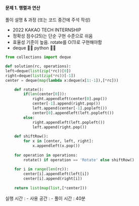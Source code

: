 #### 문제 1. 행렬과 연산

풀이 설명 & 과정 (또는 코드 중간에 주석 작성)
- 2022 KAKAO TECH INTERNSHIP
- 정확성 점수(25)는 단순 구현 수준으로 쉬움
- 효율성 기준이 높음. rotate를 O(1)로 구현해야함
- deque 👍🏻 python 👍🏻

```python
from collections import deque

def solution(rc, operations):
left=deque(list(zip(*rc))[0])
right=deque(list(zip(*rc))[-1])
center = deque(map(lambda x:deque(x[1:-1]),[*rc]))

    def rotate():
        if(len(center[0])):
            right.appendleft(center[0].pop())
            center[-1].append(right.pop())
            left.append(center[-1].popleft())
            center[0].appendleft(left.popleft())
        else:
            right.appendleft(left.popleft())
            left.append(right.pop())
            
    def shiftRow():
        for x in [center, left, right]:
            x.appendleft(x.pop())
            
    for operation in operations:
        rotate() if operation == 'Rotate' else shiftRow()
    
    for i in range(len(rc)):
        center[i].appendleft(left[i])
        center[i].append(right[i])
    
    return list(map(list,[*center]))
```

실행 시간 : -
사용 공간 : -
풀이 시간 : 40분
